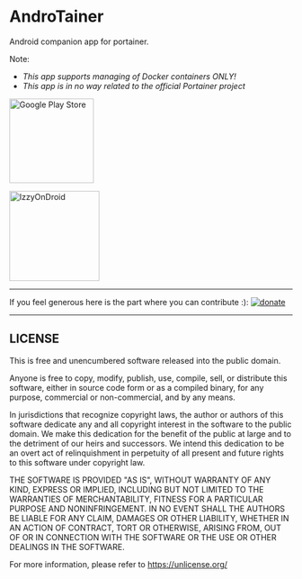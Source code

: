 # AndroTainer
Android companion app for portainer.

Note: 
- _This app supports managing of Docker containers ONLY!_
- *This app is in no way related to the official Portainer project*

<a href="https://play.google.com/store/apps/details?id=com.dokeraj.androtainer"> <img src="https://i.imgur.com/GQuE8q7.png" alt="Google Play Store" width="150"/> </a>

<a href="https://apt.izzysoft.de/fdroid/index/apk/com.dokeraj.androtainer/"> <img src="https://gitlab.com/IzzyOnDroid/repo/-/raw/master/assets/IzzyOnDroid.png" alt="IzzyOnDroid" width="160"/> </a>


---------------------------------------------
If you feel generous here is the part where you can contribute :): [![donate](https://i.imgur.com/BTVI4EQ.png)](https://donate.dokeraj.cc)

------------------------------------------------

## LICENSE

This is free and unencumbered software released into the public domain.

Anyone is free to copy, modify, publish, use, compile, sell, or distribute this software, either in source code form or as a compiled binary, for any purpose, commercial or non-commercial, and by any means.

In jurisdictions that recognize copyright laws, the author or authors of this software dedicate any and all copyright interest in the software to the public domain. We make this dedication for the benefit of the public at large and to the detriment of our heirs and successors. We intend this dedication to be an overt act of relinquishment in perpetuity of all present and future rights to this software under copyright law.

THE SOFTWARE IS PROVIDED "AS IS", WITHOUT WARRANTY OF ANY KIND, EXPRESS OR IMPLIED, INCLUDING BUT NOT LIMITED TO THE WARRANTIES OF MERCHANTABILITY, FITNESS FOR A PARTICULAR PURPOSE AND NONINFRINGEMENT. IN NO EVENT SHALL THE AUTHORS BE LIABLE FOR ANY CLAIM, DAMAGES OR OTHER LIABILITY, WHETHER IN AN ACTION OF CONTRACT, TORT OR OTHERWISE, ARISING FROM, OUT OF OR IN CONNECTION WITH THE SOFTWARE OR THE USE OR OTHER DEALINGS IN THE SOFTWARE.

For more information, please refer to <https://unlicense.org/>
